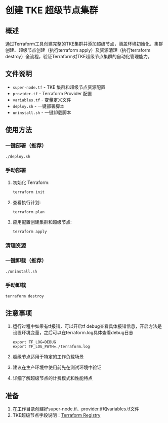 # 创建 TKE 超级节点集群

## 概述

通过Terraform工具创建完整的TKE集群并添加超级节点，涵盖环境初始化、集群创建、超级节点创建（执行terraform apply）及资源清理（执行terraform destroy）全流程，验证Terraform对TKE超级节点集群的自动化管理能力。

## 文件说明

- `super-node.tf` - TKE 集群和超级节点资源配置
- `provider.tf` - Terraform Provider 配置
- `variables.tf` - 变量定义文件
- `deploy.sh` - 一键部署脚本
- `uninstall.sh` - 一键卸载脚本

## 使用方法

### 一键部署（推荐）
```bash
./deploy.sh
```

### 手动部署
1. 初始化 Terraform:
   ```bash
   terraform init
   ```

2. 查看执行计划:
   ```bash
   terraform plan
   ```

3. 应用配置创建集群和超级节点:
   ```bash
   terraform apply
   ```

### 清理资源

### 一键卸载（推荐）
```bash
./uninstall.sh
```

### 手动卸载
```bash
terraform destroy
```

## 注意事项

1. 运行过程中如果有tf报错，可以开启tf debug查看具体报错信息，开启方法是设置环境变量，之后可以在terraform.log具体查看debug日志
   ```
   export TF_LOG=DEBUG
   export TF_LOG_PATH=./terraform.log
   ```

2. 超级节点适用于特定的工作负载场景
3. 建议在生产环境中使用前先在测试环境中验证
4. 详细了解超级节点的计费模式和性能特点

## 准备

1. 在工作目录创建好super-node.tf、provider.tf和variables.tf文件
2. TKE超级节点字段说明：[Terraform Registry](https://registry.terraform.io/providers/tencentcloudstack/tencentcloud/latest/docs/resources/kubernetes_super_node)
